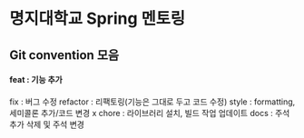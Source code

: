 # 명지대학교 Spring 멘토링
## Git convention 모음
#### feat : 기능 추가
fix : 버그 수정
refactor : 리팩토링(기능은 그대로 두고 코드 수정)
style : formatting, 세미콜론 추가/코드 변경 x
chore : 라이브러리 설치, 빌드 작업 업데이트
docs : 주석 추가 삭제 및 주석 변경

